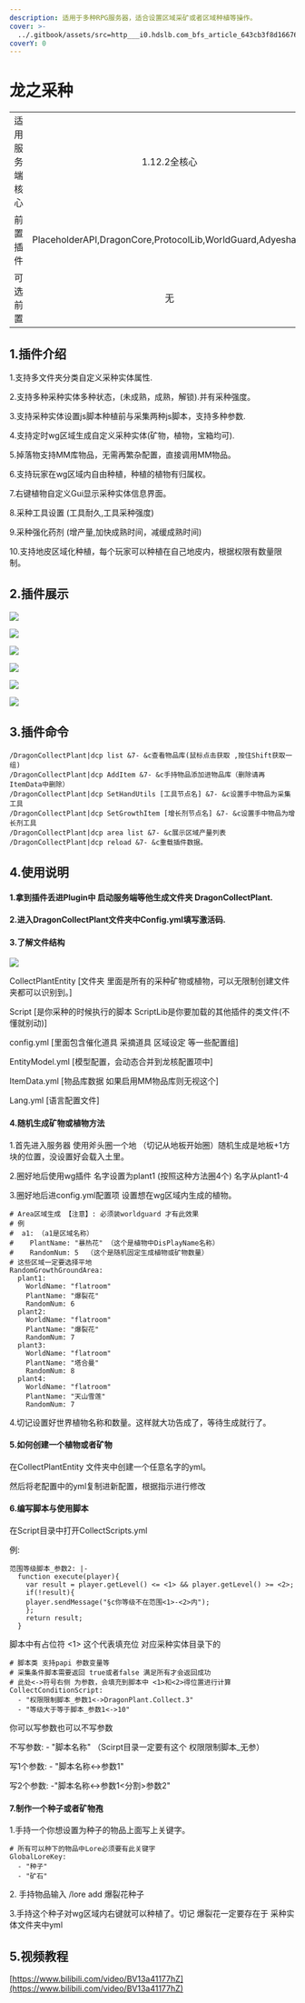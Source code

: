 ```yaml
---
description: 适用于多种RPG服务器，适合设置区域采矿或者区域种植等操作。
cover: >-
  ../.gitbook/assets/src=http___i0.hdslb.com_bfs_article_643cb3f8d166763b7f2ea894adeffe7b93301acb.jpg&refer=http___i0.hdslb.jpg
coverY: 0
---
```


# 龙之采种

|         |                                                            |
| :-----: | :--------------------------------------------------------: |
| 适用服务端核心 |                          1.12.2全核心                         |
|   前置插件  | PlaceholderAPI,DragonCore,ProtocolLib,WorldGuard,Adyeshach |
|   可选前置  |                              无                             |

## 1.插件介绍 <a href="#1.-cha-jian-jie-shao" id="1.-cha-jian-jie-shao"></a>

1.支持多文件夹分类自定义采种实体属性.

2.支持多种采种实体多种状态，(未成熟，成熟，解锁).并有采种强度。

3.支持采种实体设置js脚本种植前与采集两种js脚本，支持多种参数.

4.支持定时wg区域生成自定义采种实体(矿物，植物，宝箱均可).

5.掉落物支持MM库物品，无需再繁杂配置，直接调用MM物品。

6.支持玩家在wg区域内自由种植，种植的植物有归属权。

7.右键植物自定义Gui显示采种实体信息界面。

8.采种工具设置 (工具耐久,工具采种强度)

9.采种强化药剂 (增产量,加快成熟时间，减缓成熟时间)

10.支持地皮区域化种植，每个玩家可以种植在自己地皮内，根据权限有数量限制。

## 2.插件展示 <a href="#2.-cha-jian-zhan-shi" id="2.-cha-jian-zhan-shi"></a>

![](../.gitbook/assets/7\_@BEB3R]W8NBX%YOQFRT3Y.jpg)

![](<../.gitbook/assets/image (26).png>)

![](<../.gitbook/assets/image (14).png>)

![](<../.gitbook/assets/image (25).png>)

![](<../.gitbook/assets/image (16).png>)

![](<../.gitbook/assets/image (15).png>)

## 3.插件命令 <a href="#2.-cha-jian-zhan-shi" id="2.-cha-jian-zhan-shi"></a>

```
/DragonCollectPlant|dcp list &7- &c查看物品库(鼠标点击获取 ,按住Shift获取一组)
/DragonCollectPlant|dcp AddItem &7- &c手持物品添加进物品库（删除请再ItemData中删除）
/DragonCollectPlant|dcp SetHandUtils [工具节点名] &7- &c设置手中物品为采集工具
/DragonCollectPlant|dcp SetGrowthItem [增长剂节点名] &7- &c设置手中物品为增长剂工具
/DragonCollectPlant|dcp area list &7- &c展示区域产量列表
/DragonCollectPlant|dcp reload &7- &c重载插件数据。
```



## 4.使用说明 <a href="#4.-shi-yong-shuo-ming" id="4.-shi-yong-shuo-ming"></a>

#### 1.拿到插件丢进Plugin中 启动服务端等他生成文件夹 DragonCollectPlant.

#### 2.进入DragonCollectPlant文件夹中Config.yml填写激活码.

#### 3.了解文件结构

![](<../.gitbook/assets/image (3).png>)

CollectPlantEntity \[文件夹 里面是所有的采种矿物或植物，可以无限制创建文件夹都可以识别到。]

Script \[是你采种的时候执行的脚本 ScriptLib是你要加载的其他插件的类文件(不懂就别动)]

config.yml \[里面包含催化道具 采摘道具 区域设定 等一些配置组]

EntityModel.yml \[模型配置，会动态合并到龙核配置项中]

ItemData.yml \[物品库数据 如果启用MM物品库则无视这个]

Lang.yml \[语言配置文件]

#### 4.随机生成矿物或植物方法

1.首先进入服务器 使用斧头圈一个地 （切记从地板开始圈）随机生成是地板+1方块的位置，没设置好会载入土里。

2.圈好地后使用wg插件 名字设置为plant1 (按照这种方法圈4个) 名字从plant1-4

3.圈好地后进config.yml配置项 设置想在wg区域内生成的植物。

```
# Area区域生成 【注意】: 必须装worldguard 才有此效果
# 例
#  a1: （a1是区域名称）
#    PlantName: "暴热花" （这个是植物中DisPlayName名称）
#    RandomNum: 5  （这个是随机固定生成植物或矿物数量）
# 这些区域一定要选择平地
RandomGrowthGroundArea:
  plant1:
    WorldName: "flatroom"
    PlantName: "爆裂花"
    RandomNum: 6
  plant2:
    WorldName: "flatroom"
    PlantName: "爆裂花"
    RandomNum: 7
  plant3:
    WorldName: "flatroom"
    PlantName: "塔合曼"
    RandomNum: 8
  plant4:
    WorldName: "flatroom"
    PlantName: "天山雪莲"
    RandomNum: 7
```

4.切记设置好世界植物名称和数量。这样就大功告成了，等待生成就行了。

#### 5.如何创建一个植物或者矿物

在CollectPlantEntity 文件夹中创建一个任意名字的yml。

然后将老配置中的yml复制进新配置，根据指示进行修改

#### 6.编写脚本与使用脚本

在Script目录中打开CollectScripts.yml

例:&#x20;

```
范围等级脚本_参数2: |-
  function execute(player){
    var result = player.getLevel() <= <1> && player.getLevel() >= <2>;
    if(!result){
  	player.sendMessage("§c你等级不在范围<1>-<2>内");
    };
    return result;
  }
```

脚本中有占位符 <1> 这个代表填充位 对应采种实体目录下的

```
# 脚本类 支持papi 参数变量等
# 采集条件脚本需要返回 true或者false 满足所有才会返回成功
# 此处<->符号右侧 为参数，会填充到脚本中 <1>和<2>得位置进行计算
CollectConditionScript:
  - "权限限制脚本_参数1<->DragonPlant.Collect.3"
  - "等级大于等于脚本_参数1<->10"
```

你可以写参数也可以不写参数

不写参数:  - "脚本名称" （Scirpt目录一定要有这个 权限限制脚本\_无参）

写1个参数: - "脚本名称<->参数1"

写2个参数: -"脚本名称<->参数1<分割>参数2"

#### 7.制作一个种子或者矿物孢

1.手持一个你想设置为种子的物品上面写上关键字。

```
# 所有可以种下的物品中Lore必须要有此关键字
GlobalLoreKey:
  - "种子"
  - "矿石"
```

2\. 手持物品输入 /lore add 爆裂花种子

3.手持这个种子对wg区域内右键就可以种植了。切记 爆裂花一定要存在于 采种实体文件夹中yml

## 5.视频教程

[https://www.bilibili.com/video/BV13a41177hZ](https://www.bilibili.com/video/BV13a41177hZ)

